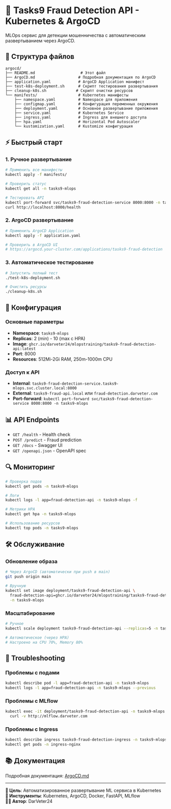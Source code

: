 # 🚀 Tasks9 Fraud Detection API - Kubernetes & ArgoCD

MLOps сервис для детекции мошенничества с автоматическим развертыванием через ArgoCD.

## 📁 Структура файлов

```
argocd/
├── README.md                    # Этот файл
├── ArgoCD.md                   # Подробная документация по ArgoCD
├── application.yaml            # ArgoCD Application манифест
├── test-k8s-deployment.sh      # Скрипт тестирования развертывания
├── cleanup-k8s.sh             # Скрипт очистки ресурсов
└── manifests/                  # Kubernetes манифесты
    ├── namespace.yaml          # Namespace для приложения
    ├── configmap.yaml          # Конфигурация переменных окружения
    ├── deployment.yaml         # Основное развертывание приложения
    ├── service.yaml            # Kubernetes Service
    ├── ingress.yaml            # Ingress для внешнего доступа
    ├── hpa.yaml                # Horizontal Pod Autoscaler
    └── kustomization.yaml      # Kustomize конфигурация
```

## ⚡ Быстрый старт

### 1. Ручное развертывание

```bash
# Применить все манифесты
kubectl apply -f manifests/

# Проверить статус
kubectl get all -n tasks9-mlops

# Тестировать API
kubectl port-forward svc/tasks9-fraud-detection-service 8000:8000 -n tasks9-mlops
curl http://localhost:8000/health
```

### 2. ArgoCD развертывание

```bash
# Применить ArgoCD Application
kubectl apply -f application.yaml

# Проверить в ArgoCD UI
# https://argocd.your-cluster.com/applications/tasks9-fraud-detection
```

### 3. Автоматическое тестирование

```bash
# Запустить полный тест
./test-k8s-deployment.sh

# Очистить ресурсы
./cleanup-k8s.sh
```

## 🔧 Конфигурация

### Основные параметры

- **Namespace**: `tasks9-mlops`
- **Replicas**: 2 (min) - 10 (max с HPA)
- **Image**: `ghcr.io/darveter24/mlopstraining/tasks9-fraud-detection-api:latest`
- **Port**: 8000
- **Resources**: 512Mi-2Gi RAM, 250m-1000m CPU

### Доступ к API

- **Internal**: `tasks9-fraud-detection-service.tasks9-mlops.svc.cluster.local:8000`
- **External**: `tasks9-fraud-api.local` или `fraud-detection.darveter.com`
- **Port-forward**: `kubectl port-forward svc/tasks9-fraud-detection-service 8000:8000 -n tasks9-mlops`

## 📊 API Endpoints

- `GET /health` - Health check
- `POST /predict` - Fraud prediction
- `GET /docs` - Swagger UI
- `GET /openapi.json` - OpenAPI spec

## 🔍 Мониторинг

```bash
# Проверка подов
kubectl get pods -n tasks9-mlops

# Логи
kubectl logs -l app=fraud-detection-api -n tasks9-mlops -f

# Метрики HPA
kubectl get hpa -n tasks9-mlops

# Использование ресурсов
kubectl top pods -n tasks9-mlops
```

## 🛠️ Обслуживание

### Обновление образа

```bash
# Через ArgoCD (автоматически при push в main)
git push origin main

# Вручную
kubectl set image deployment/tasks9-fraud-detection-api \
  fraud-detection-api=ghcr.io/darveter24/mlopstraining/tasks9-fraud-detection-api:new-tag \
  -n tasks9-mlops
```

### Масштабирование

```bash
# Ручное
kubectl scale deployment tasks9-fraud-detection-api --replicas=5 -n tasks9-mlops

# Автоматическое (через HPA)
# Настроено на CPU 70%, Memory 80%
```

## 🚨 Troubleshooting

### Проблемы с подами

```bash
kubectl describe pod -l app=fraud-detection-api -n tasks9-mlops
kubectl logs -l app=fraud-detection-api -n tasks9-mlops --previous
```

### Проблемы с MLflow

```bash
kubectl exec -it deployment/tasks9-fraud-detection-api -n tasks9-mlops -- \
  curl -v http://mlflow.darveter.com
```

### Проблемы с Ingress

```bash
kubectl describe ingress tasks9-fraud-detection-ingress -n tasks9-mlops
kubectl get pods -n ingress-nginx
```

## 📚 Документация

Подробная документация: [ArgoCD.md](./ArgoCD.md)

---

**🎯 Цель**: Автоматизированное развертывание ML сервиса в Kubernetes  
**🔧 Инструменты**: Kubernetes, ArgoCD, Docker, FastAPI, MLflow  
**👨‍💻 Автор**: DarVeter24
